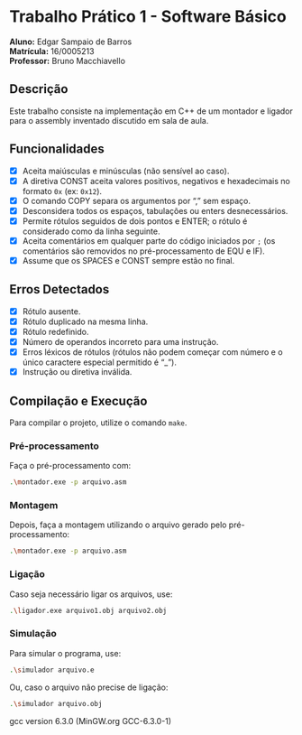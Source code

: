 # Trabalho Prático 1 - Software Básico

**Aluno:** Edgar Sampaio de Barros  
**Matrícula:** 16/0005213  
**Professor:** Bruno Macchiavello

## Descrição
Este trabalho consiste na implementação em C++ de um montador e ligador para o assembly inventado discutido em sala de aula.

## Funcionalidades
- [x] Aceita maiúsculas e minúsculas (não sensível ao caso).
- [x] A diretiva CONST aceita valores positivos, negativos e hexadecimais no formato `0x` (ex: `0x12`).
- [x] O comando COPY separa os argumentos por “,” sem espaço.
- [x] Desconsidera todos os espaços, tabulações ou enters desnecessários.
- [x] Permite rótulos seguidos de dois pontos e ENTER; o rótulo é considerado como da linha seguinte.
- [x] Aceita comentários em qualquer parte do código iniciados por `;` (os comentários são removidos no pré-processamento de EQU e IF).
- [x] Assume que os SPACES e CONST sempre estão no final.

## Erros Detectados
- [x] Rótulo ausente.
- [x] Rótulo duplicado na mesma linha.
- [x] Rótulo redefinido.
- [x] Número de operandos incorreto para uma instrução.
- [x] Erros léxicos de rótulos (rótulos não podem começar com número e o único caractere especial permitido é “_”).
- [x] Instrução ou diretiva inválida.

## Compilação e Execução
Para compilar o projeto, utilize o comando `make`.

### Pré-processamento
Faça o pré-processamento com:
```bash
.\montador.exe -p arquivo.asm
```

### Montagem
Depois, faça a montagem utilizando o arquivo gerado pelo pré-processamento:
```bash
.\montador.exe -p arquivo.asm
```

### Ligação
Caso seja necessário ligar os arquivos, use:

```bash
.\ligador.exe arquivo1.obj arquivo2.obj
```

### Simulação
Para simular o programa, use:

```bash
.\simulador arquivo.e
```
Ou, caso o arquivo não precise de ligação:

```bash
.\simulador arquivo.obj
```

gcc version 6.3.0 (MinGW.org GCC-6.3.0-1) 


